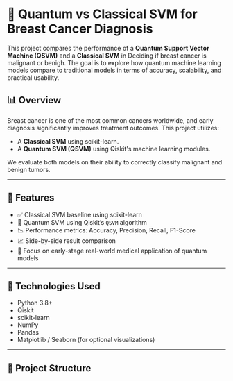 # 🧬 Quantum vs Classical SVM for Breast Cancer Diagnosis

This project compares the performance of a **Quantum Support Vector Machine (QSVM)** and a **Classical SVM** in Deciding if  breast cancer is malignant or benigh.  The goal is to explore how quantum machine learning models compare to traditional models in terms of accuracy, scalability, and practical usability.

## 📊 Overview

Breast cancer is one of the most common cancers worldwide, and early diagnosis significantly improves treatment outcomes. This project utilizes:
- A **Classical SVM** using scikit-learn.
- A **Quantum SVM (QSVM)** using Qiskit's machine learning modules.

We evaluate both models on their ability to correctly classify malignant and benign tumors.

---

## 🚀 Features

- ✅ Classical SVM baseline using scikit-learn
- 🔮 Quantum SVM using Qiskit’s `QSVM` algorithm
- 📉 Performance metrics: Accuracy, Precision, Recall, F1-Score
- 📈 Side-by-side result comparison
- 🔬 Focus on early-stage real-world medical application of quantum models

---

## 🧠 Technologies Used

- Python 3.8+
- Qiskit
- scikit-learn
- NumPy
- Pandas
- Matplotlib / Seaborn (for optional visualizations)

---

## 📁 Project Structure


